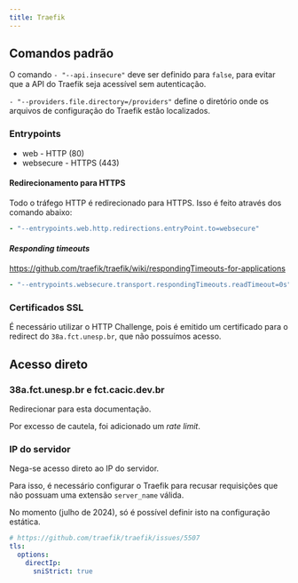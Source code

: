 ```yaml
---
title: Traefik
---
```


## Comandos padrão

O comando `- "--api.insecure"` deve ser definido para `false`, para evitar que a API do Traefik seja acessível sem autenticação.

`- "--providers.file.directory=/providers"` define o diretório onde os arquivos de configuração do Traefik estão localizados.

### Entrypoints

- web - HTTP (80)
- websecure - HTTPS (443)

#### Redirecionamento para HTTPS

Todo o tráfego HTTP é redirecionado para HTTPS. Isso é feito através dos comando abaixo:

```yaml
- "--entrypoints.web.http.redirections.entryPoint.to=websecure"
```

#### _Responding timeouts_

https://github.com/traefik/traefik/wiki/respondingTimeouts-for-applications

```yaml
- "--entrypoints.websecure.transport.respondingTimeouts.readTimeout=0s"
```

### Certificados SSL

É necessário utilizar o HTTP Challenge, pois é emitido um certificado para o redirect do `38a.fct.unesp.br`, que não possuímos acesso.

## Acesso direto

### 38a.fct.unesp.br e fct.cacic.dev.br

Redirecionar para esta documentação.

Por excesso de cautela, foi adicionado um _rate limit_.

### IP do servidor

Nega-se acesso direto ao IP do servidor.

Para isso, é necessário configurar o Traefik para recusar requisições que não possuam uma extensão `server_name` válida.

No momento (julho de 2024), só é possível definir isto na configuração estática.

```yaml
# https://github.com/traefik/traefik/issues/5507
tls:
  options:
    directIp:
      sniStrict: true
```
